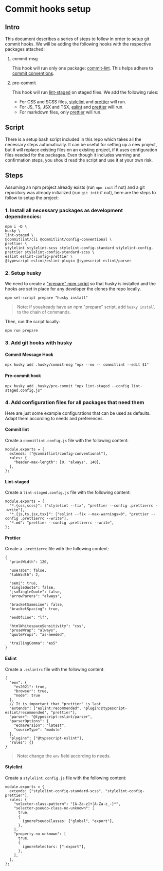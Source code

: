 # Commit hooks setup

## Intro

This document describes a series of steps to follow in order to setup git commit hooks. We will be adding the following
hooks with the respective packages attached:

1. commit-msg

   This hook will run only one package: [commit-lint](https://www.npmjs.com/package/@commitlint/cli). This helps adhere
   to [commit conventions](https://www.conventionalcommits.org/en/v1.0.0/#summary).

2. pre-commit

   This hook will run [lint-staged](https://github.com/okonet/lint-staged) on staged files. We add the following rules:

   - For CSS and SCSS files, [stylelint](https://stylelint.io/) and [prettier](https://prettier.io/) will run.
   - For JS, TS, JSX and TSX, [eslint](https://eslint.org/) and [prettier](https://prettier.io/) will run.
   - For markdown files, only [prettier](https://prettier.io/) will run.

## Script

There is a setup bash script included in this repo which takes all the necessary steps automatically. It can be useful
for setting up a new project, but it will replace existing files on an existing project, if it uses configuration files
needed for the packages. Even though it includes warning and confirmation steps, you should read the script and use it
at your own risk.

## Steps

Assuming an npm project already exists (run `npm init` if not) and a git repository was already initialized (run
`git init` if not), here are the steps to follow to setup the project:

### 1. Install all necessary packages as development dependencies:

```
npm i -D \
husky \
lint-staged \
@commitlint/cli @commitlint/config-conventional \
prettier \
stylelint stylelint-scss stylelint-config-standard stylelint-config-prettier stylelint-config-standard-scss \
eslint eslint-config-prettier \
@typescript-eslint/eslint-plugin @typescript-eslint/parser
```

### 2. Setup husky

We need to create a ["prepare" npm script](https://docs.npmjs.com/cli/v8/using-npm/scripts#life-cycle-scripts) so that
husky is installed and the hooks are set in place for any developer the clones the repo locally.

```
npm set-script prepare "husky install"
```

> Note: if youalready have an npm "prepare" script, add `husky install` to the chain of commands.

Then, run the script locally:

```
npm run prepare
```

### 3. Add git hooks with husky

#### Commit Message Hook

```
npx husky add .husky/commit-msg "npx --no -- commitlint --edit $1"
```

#### Pre-commit hook

```
npx husky add .husky/pre-commit "npx lint-staged --config lint-staged.config.js"
```

### 4. Add configuration files for all packages that need them

Here are just some example configurations that can be used as defaults. Adapt them according to needs and preferences.

#### Commit lint

Create a `commitlint.config.js` file with the following content:

```
module.exports = {
  extends: ["@commitlint/config-conventional"],
  rules: {
    "header-max-length": [0, "always", 140],
  },
};
```

#### Lint-staged

Create a `lint-staged.config.js` file with the following content:

```
module.exports = {
  "*.{css,scss}": ["stylelint --fix", "prettier --config .prettierrc --write"],
  "*.{js,ts,jsx,tsx}": ["eslint --fix --max-warnings=0", "prettier --config .prettierrc --write"],
  "*.md": "prettier --config .prettierrc --write",
};
```

#### Prettier

Create a `.prettierrc` file with the following content:

```
{
  "printWidth": 120,

  "useTabs": false,
  "tabWidth": 2,

  "semi": true,
  "singleQuote": false,
  "jsxSingleQuote": false,
  "arrowParens": "always",

  "bracketSameLine": false,
  "bracketSpacing": true,

  "endOfLine": "lf",

  "htmlWhitespaceSensitivity": "css",
  "proseWrap": "always",
  "quoteProps": "as-needed",

  "trailingComma": "es5"
}
```

#### Eslint

Create a `.eslintrc` file with the following content:

```
{
  "env": {
    "es2021": true,
    "browser": true,
    "node": true
  },
  // It is important that "prettier" is last
  "extends": ["eslint:recommended", "plugin:@typescript-eslint/recommended", "prettier"],
  "parser": "@typescript-eslint/parser",
  "parserOptions": {
    "ecmaVersion": "latest",
    "sourceType": "module"
  },
  "plugins": ["@typescript-eslint"],
  "rules": {}
}
```

> Note: change the `env` field according to needs.

#### Stylelint

Create a `stylelint.config.js` file with the following content:

```
module.exports = {
  extends: ["stylelint-config-standard-scss", "stylelint-config-prettier"],
  rules: {
    "selector-class-pattern": "[A-Za-z]+[A-Za-z_-]*",
    "selector-pseudo-class-no-unknown": [
      true,
      {
        ignorePseudoClasses: ["global", "export"],
      },
    ],
    "property-no-unknown": [
      true,
      {
        ignoreSelectors: [":export"],
      },
    ],
  },
};
```
